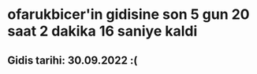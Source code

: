 # ofarukbicer'in gidisine son 5 gun 20 saat 2 dakika 16 saniye kaldi

## Gidis tarihi: 30.09.2022 :(